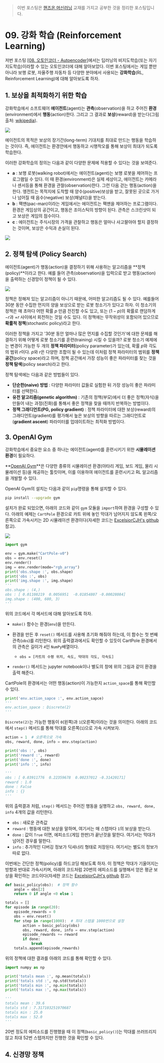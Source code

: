 >   이번 포스팅은 [핸즈온 머신러닝](http://www.yes24.com/24/goods/59878826?scode=032&OzSrank=1) 교재를 가지고 공부한 것을 정리한 포스팅입니다. 



# 09. 강화 학습 (Reinforcement Learning)



저번 포스팅 [[08. 오토인코더 - Autoencoder]](http://excelsior-cjh.tistory.com/187)에서는 딥러닝의 비지도학습(또는 자기지도학습)이라할 수 있는 오토인코더에 대해 알아보았다. 이번 포스팅에서는 게임 뿐만아니라 보행 로봇, 자율주행 자동차 등 다양한 분야에서 사용되는 **강화학습**(RL, Reinforcement Learning)에 대해 알아보도록 하자.



## 1. 보상을 최적화하기 위한 학습

강화학습에서 소프트웨어 **에이전트**(agent)는 **관측**(observation)을 하고 주어진 **환경**(environment)에서 **행동**(action)한다. 그리고 그 결과로 **보상**(reward)을 받는다(그림 출처: [wikipedia](https://en.wikipedia.org/wiki/Reinforcement_learning)).



![](./images/rl.png)



에이전트의 목적은 보상의 장기간(long-term) 기대치를 최대로 만드는 행동을 학습하는 것이다. 즉, 에이전트는 환경안에서 행동하고 시행착오를 통해 보상이 최대가 되도록 학습한다. 

이러한 강화학습의 정의는 다음과 같이 다양한 문제에 적용할 수 있다는 것을 보여준다.

- **a** : 보행 로봇(walking robot)에서는 에이전트(agent)는 보행 로봇을 제어하는 프로그램일 수 있다. 이 때 환경(environment)은 실제 세상이고, 에이전트는 카메라나 센서등을 통해 환경을 관찰(observation)한다. 그런 다음 걷는 행동(action)을 한다. 엥전트는 목적지에 도착할 때 양수(positive)보상을 받고, 잘못된 곳으로 가거나 넘어질 때 음수(negative) 보상(패널티)을 받는다.
- **b** : 팩맨(pac-man)이라는 게임에서는 에이전트는 팩맨을 제어하는 프로그램이다. 환경은 게임상의 공간이고, 행동은 조이스틱의 방향이 된다. 관측은 스크린샷이 되고 보상은 게임의 점수이다.
- **c** : 에이전트는 주식시장의 가격을 관찰하고 행동은 얼마나 사고팔아야 할지 결정하는 것이며, 보상은 수익과 손실이 된다.



![](./images/rl02.PNG)





## 2. 정책 탐색 (Policy Search)

에이전트(agent)가 행동(action)을 결정하기 위해 사용하는 알고리즘을 **정책(policy)**이라고 한다. 예를 들어 관측(observation)을 입력으로 받고 행동(action)을 출력하는 신경망이 정책이 될 수 있다.



![](./images/rl03.PNG)



정책은 정해져 있는 알고리즘이 아니기 때문에, 어떠한 알고리즘도 될 수 있다. 예를들어 30분 동안 수집한 먼지의 양을 보상으로 받는 로봇 청소기가 있다고 하자. 이 청소기의 정책은 매 초마다 어떤 확률 $p$ 만큼 전진할 수도 있고, 또는 ($1-p$)의 확률로 랜덤하게 $-r$과 $+r$ 사이에서 회전하는 것일 수도 있다. 이 정책에는 무작위성이 포함되어 있으므로 **확률적 정책**(stochastic policy)라고 한다.

이러한 정책을 가지고 '30분 동안 얼마나 많은 먼지를 수집할 것인가'에 대한 문제를 해결하기 위해 어떻게 로봇 청소기를 훈련(training) 시킬 수 있을까? 로봇 청소기 예제에는 변경이 가능한 두 개의 **정책 파라미터**(policy parameter)가 있는데, 확률 $p$와 각도의 범위  $r$이다. $p$와 $r$은 다양한 조합이 될 수 있는데 이처럼 정책 파라미터의 범위를 **정책 공간**(policy space)라고 하며, 정책 공간에서 가장 성능이 좋은 파라미터를 찾는 것을 **정책 탐색**(policy search)라고 한다. 

정책 탐색에는 다음과 같은 방법들이 있다.

- **단순한(naive) 방법** : 다양한 파라미터 값들로 실험한 뒤 가장 성능이 좋은 파라미터를 선택한다.
- **유전 알고리즘(genetic algorithm)** :  기존의 정책(부모)에서 더 좋은 정책(자식)을 만들어 내는 과정(진화)를 통해서 좋은 정책을 찾을 때까지 반복하는 방법이다.
- **정책 그래디언트(PG, policy gradient)** : 정책 파라미터에 대한 보상(reward)의 그래디언트(gradient)를 평가해서 높은 보상의 방향을 따르는 그래디언트로(**gradient ascent**) 파라미터를 업데이트하는 최적화 방법이다.





## 3. OpenAI Gym

강화학습에서 중요한 요소 중 하나는 에이전트(agent)를 훈련시키기 위한 **시뮬레이션 환경**이 필요하다.

**[OpenAI Gym](http://gym.openai.com)**은 다양한 종류의 시뮬레이션 환경(아타리 게임, 보드 게임, 물리 시뮬레이션 등)을 제공하는 툴킷이며, 이를 이용하여 에이전트를 훈련시키고 RL 알고리즘을 개발할 수 있다.

OpenAI Gym의 설치는 다음과 같이 `pip`명령을 통해 설치할 수 있다.

```bash
pip install --upgrade gym
```



설치가 완료 되었으면, 아래의 코드와 같이 `gym` 모듈을 `import`하여 환경을 구성할 수 있다. 아래의 예제는 `CartPole` 환경으로 카트 위에 놓인 막대가 넘어지지 않도록 왼쪽/오른쪽으로 가속시키는 2D 시뮬레이션 환경이다(자세한 코드는 [ExcelsiorCJH's github](https://github.com/ExcelsiorCJH/Hands-On-ML/blob/master/Chap16-Reinforcement_Learning/Chap16-Reinforcement_Learning.ipynb) 참고).



![](./images/cartpole.PNG)

```python
import gym

env = gym.make("CartPole-v0")
obs = env.reset()
env.render()
img = env.render(mode="rgb_array")
print('obs.shape :', obs.shape)
print('obs :', obs)
print('img.shape :', img.shape)
'''
obs.shape : (4,)
obs : [ 0.01108219  0.0056951  -0.01854807 -0.00028084]
img.shape : (400, 600, 3)
'''
```



위의 코드에서 각 메서드에 대해 알아보도록 하자.

- `make()` 함수는 환경(`env`)을 만든다. 
- 환경을 만든 후 `reset()` 메서드를 사용해 초기화 해줘야 하는데, 이 함수는 첫 번째 관측(`obs`)를 리턴한다. 위의 출력결과에서도 확인할 수 있듯이 CartPole 환경에서의 관측은 길이가 `4`인 `NumPy`배열이다.
  - `obs = [카트의 수평 위치, 속도, 막대의 각도, 각속도]`

- `render()` 메서드는 jupyter notebook이나 별도의 창에 위의 그림과 같이 환경을 출력 해준다.



CartPole의 환경에서는 어떤 행동(action)이 가능한지 `action_space`를 통해 확인할 수 있다.

```python
print('env.action_sapce :', env.action_sapce)
'''
env.action_space : Discrete(2)
'''
```



`Discrete(2)`는 가능한 행동이 `0`(왼쪽)과 `1`(오른쪽)이라는 것을 의미한다. 아래의 코드에서 `step()` 메서드를 통해 막대를 오른쪽(`1`)으로 가속 시켜보자.

```python
action = 1  # 오른쪽으로 가속
obs, reward, done, info = env.step(action)

print('obs :', obs)
print('reward :', reward)
print('done :', done)
print('info :', info)

'''
obs : [ 0.03911776  0.22359678  0.00237012 -0.31420171]
reward : 1.0
done : False
info : {}
'''
```



위의 출력결과 처럼, `step()` 메서드는 주어진 행동을 실행하고 `obs, reward, done, info` 4개의 값을 리턴한다.

- `obs` : 새로운 관측값
- `reward` : 행동에 대한 보상을 말하며, 여기서는 매 스텝마다 `1`의 보상을 받는다.
- `done` : 값이 `True` 이면, 에피소드(게임 한판)가 끝난것을 말한다. 여기서는 막대가 넘어진 경우를 말한다.
- `info` : 추가적인 디버깅 정보가 딕셔너리 형태로 저장된다. 여기서는 별도의 정보가 따로 없다.



이번에는 간단한 정책(policy)를 하드코딩 해보도록 하자. 이 정책은 막대가 기울어지는 방향과 반대로 가속시키며, 아래의 코드처럼 20번의 에피소드를 실행해서 얻은 평균 보상을 확인하는 코드이다(자세한 코드는 [ExcelsiorCJH's github](https://github.com/ExcelsiorCJH/Hands-On-ML/blob/master/Chap16-Reinforcement_Learning/Chap16-Reinforcement_Learning.ipynb) 참고).

```python
def basic_policy(obs):  # 정책 함수
    angle = obs[2]
    return 0 if angle <0 else 1

totals = []
for episode in range(20):
    episode_rewards = 0
    obs = env.reset()
    for step in range(1000):  # 최대 스텝을 1000번으로 설정
        action = basic_policy(obs)
        obs, reward, done, info = env.step(action)
        episode_rewards += reward
        if done:
            break
    totals.append(episode_rewards)
```



위의 정책에 대한 결과를 아래의 코드를 통해 확인할 수 있다.

```python
import numpy as np

print('totals mean :', np.mean(totals))
print('totals std :', np.std(totals))
print('totals min :', np.min(totals))
print('totals max :', np.max(totals))

'''
totals mean : 39.6
totals std : 7.317103251970687
totals min : 25.0
totals max : 52.0
'''
```



20번 정도의 에피소드를 진행했을 때 이 정책(`basic_policy()`)는 막대를 쓰러뜨리지 않고 최대 52번 스텝까지만 진행한 것을 확인할 수 있다. 



## 4. 신경망 정책

